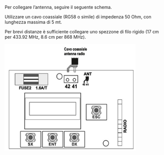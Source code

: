 Per collegare l’antenna, seguire il seguente schema.

Utilizzare un cavo coassiale (RG58 o simile) di impedenza 50 Ohm, con lunghezza massima di 5 mt.

Per brevi distanze è sufficiente collegare uno spezzone di filo rigido (17 cm per 433.92 MHz, 8.6 cm per 868 MHz).

![alt Collegamento](assets/antenna.jpeg "Collegamento battente")